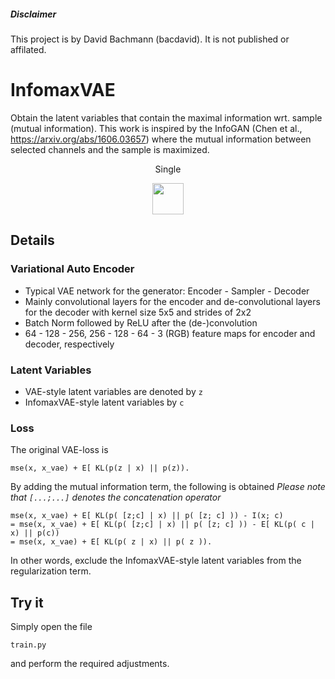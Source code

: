 ##### Disclaimer
This project is by David Bachmann (bacdavid). It is not published or affilated.

# InfomaxVAE

Obtain the latent variables that contain the maximal information wrt. sample (mutual information). This work is inspired by the InfoGAN (Chen et al., https://arxiv.org/abs/1606.03657) where the mutual information between selected channels and the sample is maximized. 

<div align="center">
<p>Single </p>
<img src="img/variable_perturbation.jpg" width="50"/>
</div>

## Details

### Variational Auto Encoder

- Typical VAE network for the generator: Encoder - Sampler - Decoder
- Mainly convolutional layers for the encoder and de-convolutional layers for the decoder with kernel size 5x5 and strides of 2x2
- Batch Norm followed by ReLU after the (de-)convolution
- 64 - 128 - 256, 256 - 128 - 64 - 3 (RGB) feature maps for encoder and decoder, respectively

### Latent Variables

- VAE-style latent variables are denoted by `z`
- InfomaxVAE-style latent variables by `c`

### Loss

The original VAE-loss is 
```
mse(x, x_vae) + E[ KL(p(z | x) || p(z)).
```
By adding the mutual information term, the following is obtained 
*Please note that `[...;...]` denotes the concatenation operator*
```
mse(x, x_vae) + E[ KL(p( [z;c] | x) || p( [z; c] )) - I(x; c) 
= mse(x, x_vae) + E[ KL(p( [z;c] | x) || p( [z; c] )) - E[ KL(p( c | x) || p(c))
= mse(x, x_vae) + E[ KL(p( z | x) || p( z )).
```
In other words, exclude the InfomaxVAE-style latent variables from the regularization term.


## Try it

Simply open the file 
```
train.py
```
and perform the required adjustments.
